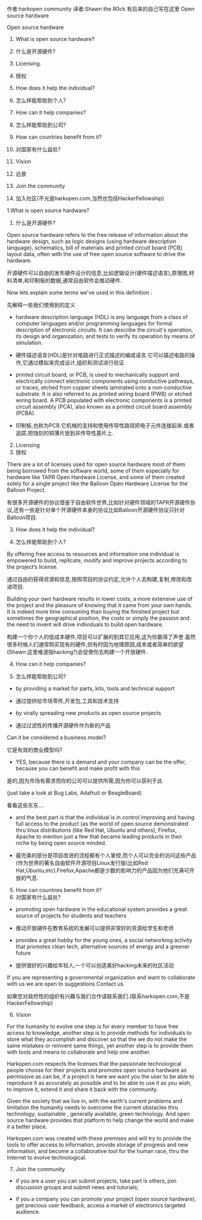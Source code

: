 作者:harkopen community
译者:Shawn the R0ck 有后来的自己写在这里
Open source hardware

Open source hardware


1. What is open source hardware?

1. 什么是开源硬件?
2. Licensing.

2. 授权
3. How does it help the individual?

3. 怎么样能帮助到个人?
4. How can it help companies?

4. 怎么样能帮助到公司?
5. How can countries benefit from it?

5. 对国家有什么益处?
6. Vision

6. 远景
7. Join the community

7. 加入社区(不光是harkopen.com,当然也包括HackerFellowship)



1.What is open source hardware?

1. 什么是开源硬件?



Open source hardware refers to the free release of information about the hardware design, such as logic designs (using hardware description language), schematics, bill of materials and printed circuit board (PCB) layout data, often with the use of free open source software to drive the hardware.

开源硬件可以自由的发布硬件设计的信息,比如逻辑设计(硬件描述语言),原理图,材料清单,和印制板的数据,通常自由软件会推动硬件.



Now lets explain some terms we've used in this definition :

先解释一些我们使用到的定义



- hardware description language (HDL) is any language from a class of computer languages and/or programming languages for formal description of electronic circuits. It can describe the circuit's operation, its design and organization, and tests to verify its operation by means of simulation.

- 硬件描述语言(HDL)是针对电路进行正式描述的编成语言.它可以描述电路的操作,它通过模拟来完成设计,组织和测试进行验证.



- printed circuit board, or PCB, is used to mechanically support and electrically connect electronic components using conductive pathways, or traces, etched from copper sheets laminated onto a non-conductive substrate. It is also referred to as printed wiring board (PWB) or etched wiring board. A PCB populated with electronic components is a printed circuit assembly (PCA), also known as a printed circuit board assembly (PCBA).

- 印制板,也称为PCB.它机械的支持和使用传导性路径把电子元件连接起来.或者追踪,把蚀刻的铜薄片放到非传导性基片上.



2. Licensing
2. 授权

There are a lot of licenses used for open source hardware most of them being borrowed from the software world, some of them especially for hardware like TAPR Open Hardware License, and some of them created solely for a single project like the Balloon Open Hardware License for the Balloon Project.

有很多开源硬件的协议借鉴于自由软件世界,比如针对硬件领域的TAPR开源硬件协议,还有一些是针对单个开源硬件本身的协议比如Balloon开源硬件协议只针对Balloon项目.



3. How does it help the individual?

3. 怎么样能帮助到个人?


By offering free access to resources and information one individual is empowered to build, replicate, modify and improve projects according to the project’s license.

通过自由的获得资源和信息,按照项目的协议约定,允许个人去构建,复制,修改和改进项目.



Building your own hardware results in lower costs, a more extensive use of the project and the pleasure of knowing that it came from your own hands. It is indeed more time consuming than buying the finished project but sometimes the geographical position, the costs or simply the passion and the need to invent will drive individuals to build open hardware.

构建一个你个人的低成本硬件,项目可以扩展的到其它应用,这为你赢得了声誉.虽然很多时候人们通常购买现有的硬件,但有时因为地理原因,成本或者简单的欲望(Shawn:这里难道指hacking?)会促使你去构建一个开放硬件.



4. How can it help companies?

4. 怎么样能帮助到公司?


- by providing a market for parts, kits, tools and technical support

- 通过提供给市场零件,开发包,工具和技术支持


- by virally spreading new products as open source projects

- 通过过滤性的传播开源硬件作为新的产品



Can it be considered a business model?

它是有效的商业模型吗?


- YES, because there is a demand and your company can be the offer, because you can benefit and make profit with this

是的,因为市场有需求而你的公司可以提供所需,因为你可以获利于此

(just take a look at Bug Labs, Adafruit or BeagleBoard)

看看这些东东....


- and the best part is that the individual is in control improving and having full access to the product (as the world of open source demonstrated thru linux distributions (like Red Hat, Ubuntu and others), Firefox, Apache to mention just a few that became leading products in their niche by being open source minded.

- 最完美的部分是项目改进的流程都有个人掌控,而个人可以完全的访问这些产品(作为世界的著名自由软件开源项目Linux发行版(比如Red Hat,Ubuntu,etc).Firefox,Apache都是少数的影响力的产品因为他们充满可开放的气息.



5. How can countries benefit from it?
5. 对国家有什么益处?

- promoting open hardware in the educational system provides a great source of projects for students and teachers

- 推动开放硬件在教育系统的发展可以提供非常好的资源给学生和老师


- provides a great hobby for the young ones, a social networking activity that promotes clean tech, alternative sources of energy and a greener future

- 提供很好的兴趣给年轻人,一个可以创造美好hacking未来的社区活动



If you are representing a governmental organization and want to collaborate with us we are open to suggestions Contact us.

如果您对政府性的组织有兴趣与我们合作请联系我们.(联系harkopen.com,不是HackerFellowship)



6. Vision



For the humanity to evolve one step is for every member to have free access to knowledge, another step is to provide methods for individuals to store what they accomplish and discover so that the we do not make the same mistakes or reinvent same things, yet another step is to provide them with tools and means to collaborate and help one another.



Harkopen.com respects the licenses that the passionate technological people choose for their projects and promotes open source hardware as permissive as can be, if a project is here we want you the user to be able to reproduce it as accurately as possible and to be able to use it as you wish, to improve it, extend it and share it back with the community.



Given the society that we live in, with the earth's current problems and limitation the humanity needs to overcome the current obstacles thru technology, sustainable , generally available, green technology. And open source hardware provides that platform to help change the world and make it a better place.



Harkopen.com was created with these premises and will try to provide the tools to offer access to information, provide storage of progress and new information, and become a collaborative tool for the human race, thru the Internet to evolve technological.



7. Join the community



- if you are a user you can submit projects, take part is others, join discussion groups and submit news and tutorials;

- if you a company you can promote your project (open source hardware), get precious user feedback, access a market of electronics targeted audience.